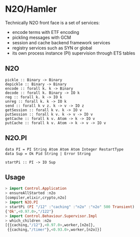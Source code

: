 N2O/Hamler
==========

Technically N2O front face is a set of services:

* encode terms with ETF encoding
* pickling messages with GCM
* session and cache backend framework services
* registry services such as SYN or global
* its own process instance (PI) supervision through ETS tables

N2O
---

```
pickle :: Binary -> Binary
depickle :: Binary -> Binary
encode :: forall k. k -> Binary
decode :: forall k. Binary -> IO k
reg :: forall k. k -> IO k
unreg :: forall k. k -> IO k
send :: forall k v z. k -> v -> IO z
getSession :: forall k v. k -> IO v
putSession :: forall k v. k -> v -> IO v
getCache :: forall k v. Atom -> k -> IO v
putCache :: forall k v. Atom -> k -> v -> IO v
```

N2O.PI
------

```
data PI = PI String Atom Atom Atom Integer RestartType
data Sup = Ok Pid String | Error String

startPi :: PI -> IO Sup
```

Usage
-----

```haskell
> import Control.Application
> ensureAllStarted :n2o
[compiler,elixir,crypto,n2o]
> import N2O.PI
> startPi (PI "/12" :"caching" :"n2o" :"n2o" 500 Transient)
{'Ok',<0.97.0>,"/122"}
> import Control.Behaviour.Supervisor.Impl
> which_children :n2o
[{{caching,"/12"},<0.97.0>,worker,[n2o]},
 {{caching,"/timer"},<0.93.0>,worker,[n2o]}]
```

